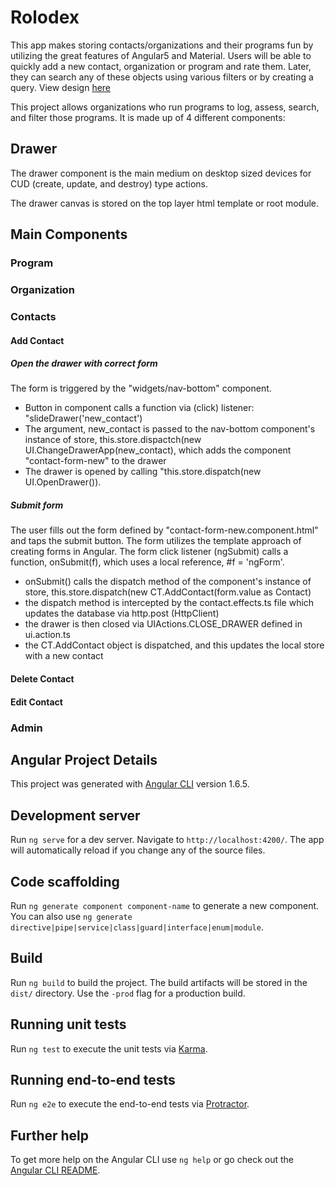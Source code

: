 # Rolodex

This app makes storing contacts/organizations and their programs fun by utilizing the great features of Angular5 and Material. Users will be able to quickly add a new contact, organization or program and rate them.  Later, they can search any of these objects using various filters or by creating a query.  View design <a href="bit.ly/2Foj1K0">here</a>

This project allows organizations who run programs to log, assess, search, and filter those programs.  It is made up of 4 different components:

## Drawer
The drawer component is the main medium on desktop sized devices for CUD (create, update, and destroy) type actions.

The drawer canvas is stored on the top layer html template or root module. 


## Main Components

### Program

### Organization

### Contacts

#### Add Contact

##### Open the drawer with correct form
The form is triggered by the "widgets/nav-bottom" component.
- Button in component calls a function via (click) listener: "slideDrawer('new_contact')
- The argument, new_contact is passed to the nav-bottom component's instance of store, this.store.dispactch(new UI.ChangeDrawerApp(new_contact), which adds the component "contact-form-new" to the drawer
- The drawer is opened by calling "this.store.dispatch(new UI.OpenDrawer()).
##### Submit form
The user fills out the form defined by "contact-form-new.component.html" and taps the submit button.  The form utilizes the template approach of creating forms in Angular. The form click listener (ngSubmit) calls a function, onSubmit(f), which uses a local reference, #f = 'ngForm'.  
- onSubmit() calls the dispatch method of the component's instance of store, this.store.dispatch(new CT.AddContact(form.value as Contact)
- the dispatch method is intercepted by the contact.effects.ts file which updates the database via http.post (HttpClient)
- the drawer is then closed via UIActions.CLOSE_DRAWER defined in ui.action.ts
- the CT.AddContact object is dispatched, and this updates the local store with a new contact

#### Delete Contact
#### Edit Contact

### Admin

## Angular Project Details

This project was generated with [Angular CLI](https://github.com/angular/angular-cli) version 1.6.5.

## Development server

Run `ng serve` for a dev server. Navigate to `http://localhost:4200/`. The app will automatically reload if you change any of the source files.

## Code scaffolding

Run `ng generate component component-name` to generate a new component. You can also use `ng generate directive|pipe|service|class|guard|interface|enum|module`.

## Build

Run `ng build` to build the project. The build artifacts will be stored in the `dist/` directory. Use the `-prod` flag for a production build.

## Running unit tests

Run `ng test` to execute the unit tests via [Karma](https://karma-runner.github.io).

## Running end-to-end tests

Run `ng e2e` to execute the end-to-end tests via [Protractor](http://www.protractortest.org/).

## Further help

To get more help on the Angular CLI use `ng help` or go check out the [Angular CLI README](https://github.com/angular/angular-cli/blob/master/README.md).
